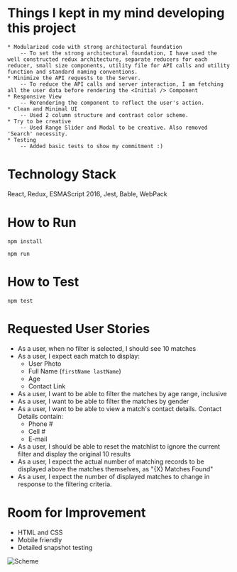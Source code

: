 
Things I kept in my mind developing this project
================================================

    * Modularized code with strong architectural foundation
        -- To set the strong architectural foundation, I have used the well constructed redux architecture, separate reducers for each reducer, small size components, utility file for API calls and utility function and standard naming conventions.
    * Minimize the API requests to the Server.
        -- To reduce the API calls and server interaction, I am fetching all the user data before rendering the <Initial /> Component 
    * Responsive View
        -- Rerendering the component to reflect the user's action. 
    * Clean and Minimal UI
        -- Used 2 column structure and contrast color scheme.
    * Try to be creative
        -- Used Range Slider and Modal to be creative. Also removed 'Search' necessity.
    * Testing
        -- Added basic tests to show my commitment :)

Technology Stack
================
React, Redux, ESMAScript 2016, Jest, Bable, WebPack

How to Run
==========
 `npm install`
 
 `npm run`

How to Test
==========
 `npm test`

Requested User Stories 
======================
* As a user, when no filter is selected, I should see 10 matches
* As a user, I expect each match to display:
    * User Photo
    * Full Name (`firstName lastName`)
    * Age
    * Contact Link
* As a user, I want to be able to filter the matches by age range, inclusive
* As a user, I want to be able to filter the matches by gender
* As a user, I want to be able to view a match's contact details. Contact Details contain:
    * Phone #
    * Cell #
    * E-mail
* As a user, I should be able to reset the matchlist to ignore the current filter and display the original 10 results
* As a user, I expect the actual number of matching records to be displayed above the matches themselves, as "{X} Matches Found"
* As a user, I expect the number of displayed matches to change in response to the filtering criteria.


Room for Improvement
=========
* HTML and CSS
* Mobile friendly
* Detailed snapshot testing


![Scheme](https://bitbucket.org/akshaygore0691/new-ui-challenge/src/ff300be4cff86d99421f4f652f43c3a34a82793d/sample.gif)
